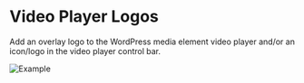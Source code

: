 # Video Player Logos #

Add an overlay logo to the WordPress media element video player and/or an icon/logo in the video player control bar.

![Example](https://cldup.com/dZ156b4GLT.png)
